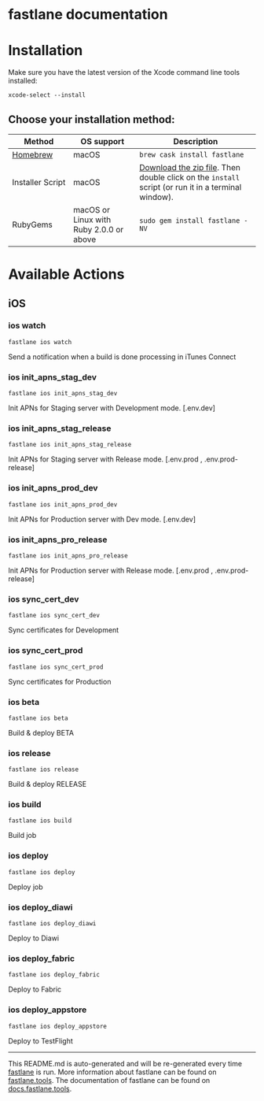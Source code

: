 fastlane documentation
================
# Installation

Make sure you have the latest version of the Xcode command line tools installed:

```
xcode-select --install
```

## Choose your installation method:

| Method                     | OS support                              | Description                                                                                                                           |
|----------------------------|-----------------------------------------|---------------------------------------------------------------------------------------------------------------------------------------|
| [Homebrew](http://brew.sh) | macOS                                   | `brew cask install fastlane`                                                                                                          |
| Installer Script           | macOS                                   | [Download the zip file](https://download.fastlane.tools). Then double click on the `install` script (or run it in a terminal window). |
| RubyGems                   | macOS or Linux with Ruby 2.0.0 or above | `sudo gem install fastlane -NV`                                                                                                       |

# Available Actions
## iOS
### ios watch
```
fastlane ios watch
```
Send a notification when a build is done processing in iTunes Connect
### ios init_apns_stag_dev
```
fastlane ios init_apns_stag_dev
```
Init APNs for Staging server with Development mode. [.env.dev]
### ios init_apns_stag_release
```
fastlane ios init_apns_stag_release
```
Init APNs for Staging server with Release mode. [.env.prod , .env.prod-release]
### ios init_apns_prod_dev
```
fastlane ios init_apns_prod_dev
```
Init APNs for Production server with Dev mode. [.env.dev]
### ios init_apns_pro_release
```
fastlane ios init_apns_pro_release
```
Init APNs for Production server with Release mode. [.env.prod , .env.prod-release]
### ios sync_cert_dev
```
fastlane ios sync_cert_dev
```
Sync certificates for Development
### ios sync_cert_prod
```
fastlane ios sync_cert_prod
```
Sync certificates for Production
### ios beta
```
fastlane ios beta
```
Build & deploy BETA
### ios release
```
fastlane ios release
```
Build & deploy RELEASE
### ios build
```
fastlane ios build
```
Build job
### ios deploy
```
fastlane ios deploy
```
Deploy job
### ios deploy_diawi
```
fastlane ios deploy_diawi
```
Deploy to Diawi
### ios deploy_fabric
```
fastlane ios deploy_fabric
```
Deploy to Fabric
### ios deploy_appstore
```
fastlane ios deploy_appstore
```
Deploy to TestFlight

----

This README.md is auto-generated and will be re-generated every time [fastlane](https://fastlane.tools) is run.
More information about fastlane can be found on [fastlane.tools](https://fastlane.tools).
The documentation of fastlane can be found on [docs.fastlane.tools](https://docs.fastlane.tools).
